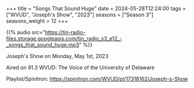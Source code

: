 +++
title = "Songs That Sound Huge"
date = 2024-05-28T12:24:00
tags = ["WVUD", "Joseph's Show", "2023"]
seasons = ["Season 3"]
seasons_weight = 12
+++

{{% audio src="https://tin-radio-files.storage.googleapis.com/tin_radio_s3_e12_-_songs_that_sound_huge.mp3" %}}

Joseph's Show on Monday, May 1st, 2023

Aired on 91.3 WVUD: The Voice of the University of Delaware

Playlist/Spinitron: https://spinitron.com/WVUD/pl/17318162/Joseph-s-Show

